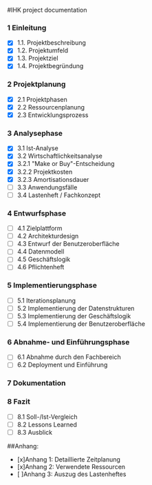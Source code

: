 #IHK project documentation

### 1 Einleitung

- [x] 1.1. Projektbeschreibung
- [x] 1.2. Projektumfeld
- [x] 1.3. Projektziel
- [x] 1.4. Projektbegründung

### 2 Projektplanung

- [x]  2.1 Projektphasen
- [x]  2.2 Ressourcenplanung
- [x]  2.3 Entwicklungsprozess

### 3 Analysephase

- [x]  3.1 Ist-Analyse
- [x]  3.2 Wirtschaftlichkeitsanalyse
- [x]  3.2.1 "Make or Buy"-Entscheidung
- [x]  3.2.2 Projektkosten
- [x]  3.2.3 Amortisationsdauer
- [ ]  3.3 Anwendungsfälle
- [ ]  3.4 Lastenheft / Fachkonzept

### 4 Entwurfsphase

- [ ]  4.1 Zielplattform
- [ ]  4.2 Architekturdesign
- [ ]  4.3 Entwurf der Benutzeroberfläche
- [ ]  4.4 Datenmodell
- [ ]  4.5 Geschäftslogik
- [ ]  4.6 Pflichtenheft

### 5 Implementierungsphase

- [ ]  5.1 Iterationsplanung
- [ ]  5.2 Implementierung der Datenstrukturen
- [ ]  5.3 Implementierung der Geschäftslogik
- [ ]  5.4 Implementierung der Benutzeroberfläche

### 6 Abnahme- und Einführungsphase

- [ ]  6.1 Abnahme durch den Fachbereich
- [ ]  6.2 Deployment und Einführung

### 7 Dokumentation

### 8 Fazit

- [ ]  8.1 Soll-/Ist-Vergleich
- [ ]  8.2 Lessons Learned
- [ ]  8.3 Ausblick

##Anhang:

- [x]Anhang 1: Detaillierte Zeitplanung
- [x]Anhang 2: Verwendete Ressourcen
- [ ]Anhang 3: Auszug des Lastenheftes
